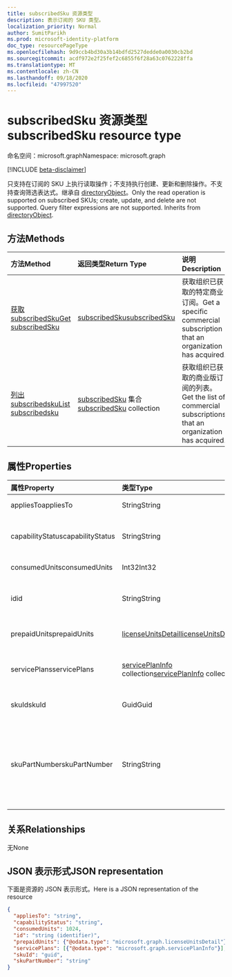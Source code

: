 ```yaml
---
title: subscribedSku 资源类型
description: 表示订阅的 SKU 类型。
localization_priority: Normal
author: SumitParikh
ms.prod: microsoft-identity-platform
doc_type: resourcePageType
ms.openlocfilehash: 9d9ccb4bd30a3b14bdfd2527dedde0a0030cb2bd
ms.sourcegitcommit: acdf972e2f25fef2c6855f6f28a63c0762228ffa
ms.translationtype: MT
ms.contentlocale: zh-CN
ms.lasthandoff: 09/18/2020
ms.locfileid: "47997520"
---
```

# <a name="subscribedsku-resource-type"></a><span data-ttu-id="c3363-103">subscribedSku 资源类型</span><span class="sxs-lookup"><span data-stu-id="c3363-103">subscribedSku resource type</span></span>

<span data-ttu-id="c3363-104">命名空间：microsoft.graph</span><span class="sxs-lookup"><span data-stu-id="c3363-104">Namespace: microsoft.graph</span></span>

[!INCLUDE [beta-disclaimer](../../includes/beta-disclaimer.md)]

<span data-ttu-id="c3363-p101">只支持在订阅的 SKU 上执行读取操作；不支持执行创建、更新和删除操作。不支持查询筛选表达式。继承自 [directoryObject](directoryobject.md)。</span><span class="sxs-lookup"><span data-stu-id="c3363-p101">Only the read operation is supported on subscribed SKUs; create, update, and delete are not supported. Query filter expressions are not supported. Inherits from [directoryObject](directoryobject.md).</span></span>


## <a name="methods"></a><span data-ttu-id="c3363-108">方法</span><span class="sxs-lookup"><span data-stu-id="c3363-108">Methods</span></span>
| <span data-ttu-id="c3363-109">方法</span><span class="sxs-lookup"><span data-stu-id="c3363-109">Method</span></span>           | <span data-ttu-id="c3363-110">返回类型</span><span class="sxs-lookup"><span data-stu-id="c3363-110">Return Type</span></span>    |<span data-ttu-id="c3363-111">说明</span><span class="sxs-lookup"><span data-stu-id="c3363-111">Description</span></span>|
|:---------------|:--------|:----------|
|[<span data-ttu-id="c3363-112">获取 subscribedSku</span><span class="sxs-lookup"><span data-stu-id="c3363-112">Get subscribedSku</span></span>](../api/subscribedsku-get.md) | [<span data-ttu-id="c3363-113">subscribedSku</span><span class="sxs-lookup"><span data-stu-id="c3363-113">subscribedSku</span></span>](subscribedsku.md) |<span data-ttu-id="c3363-114">获取组织已获取的特定商业订阅。</span><span class="sxs-lookup"><span data-stu-id="c3363-114">Get a specific commercial subscription that an organization has acquired.</span></span>|
|[<span data-ttu-id="c3363-115">列出 subscribedsku</span><span class="sxs-lookup"><span data-stu-id="c3363-115">List subscribedsku</span></span>](../api/subscribedsku-list.md) | <span data-ttu-id="c3363-116">[subscribedSku](subscribedsku.md) 集合</span><span class="sxs-lookup"><span data-stu-id="c3363-116">[subscribedSku](subscribedsku.md) collection</span></span> |<span data-ttu-id="c3363-117">获取组织已获取的商业版订阅的列表。</span><span class="sxs-lookup"><span data-stu-id="c3363-117">Get the list of commercial subscriptions that an organization has acquired.</span></span>|

## <a name="properties"></a><span data-ttu-id="c3363-118">属性</span><span class="sxs-lookup"><span data-stu-id="c3363-118">Properties</span></span>
| <span data-ttu-id="c3363-119">属性</span><span class="sxs-lookup"><span data-stu-id="c3363-119">Property</span></span>     | <span data-ttu-id="c3363-120">类型</span><span class="sxs-lookup"><span data-stu-id="c3363-120">Type</span></span>   |<span data-ttu-id="c3363-121">说明</span><span class="sxs-lookup"><span data-stu-id="c3363-121">Description</span></span>|
|:---------------|:--------|:----------|
|<span data-ttu-id="c3363-122">appliesTo</span><span class="sxs-lookup"><span data-stu-id="c3363-122">appliesTo</span></span>|<span data-ttu-id="c3363-123">String</span><span class="sxs-lookup"><span data-stu-id="c3363-123">String</span></span>| <span data-ttu-id="c3363-124">例如，“用户”或“公司”。</span><span class="sxs-lookup"><span data-stu-id="c3363-124">For example, "User" or "Company".</span></span> |
|<span data-ttu-id="c3363-125">capabilityStatus</span><span class="sxs-lookup"><span data-stu-id="c3363-125">capabilityStatus</span></span>|<span data-ttu-id="c3363-126">String</span><span class="sxs-lookup"><span data-stu-id="c3363-126">String</span></span>| <span data-ttu-id="c3363-127">可取值为：`Enabled`、`Warning`、`Suspended`、`Deleted`、`LockedOut`。</span><span class="sxs-lookup"><span data-stu-id="c3363-127">Possible values are: `Enabled`, `Warning`, `Suspended`, `Deleted`, `LockedOut`.</span></span> |
|<span data-ttu-id="c3363-128">consumedUnits</span><span class="sxs-lookup"><span data-stu-id="c3363-128">consumedUnits</span></span>|<span data-ttu-id="c3363-129">Int32</span><span class="sxs-lookup"><span data-stu-id="c3363-129">Int32</span></span>| <span data-ttu-id="c3363-130">已分配的许可证数量。</span><span class="sxs-lookup"><span data-stu-id="c3363-130">The number of licenses that have been assigned.</span></span> |
|<span data-ttu-id="c3363-131">id</span><span class="sxs-lookup"><span data-stu-id="c3363-131">id</span></span>|<span data-ttu-id="c3363-132">String</span><span class="sxs-lookup"><span data-stu-id="c3363-132">String</span></span>| <span data-ttu-id="c3363-133">订阅的 sku 对象的唯一标识符。</span><span class="sxs-lookup"><span data-stu-id="c3363-133">The unique identifier for the subscribed sku object.</span></span> <span data-ttu-id="c3363-134">键，不可为 null。</span><span class="sxs-lookup"><span data-stu-id="c3363-134">Key, not nullable.</span></span> |
|<span data-ttu-id="c3363-135">prepaidUnits</span><span class="sxs-lookup"><span data-stu-id="c3363-135">prepaidUnits</span></span>|[<span data-ttu-id="c3363-136">licenseUnitsDetail</span><span class="sxs-lookup"><span data-stu-id="c3363-136">licenseUnitsDetail</span></span>](licenseunitsdetail.md)| <span data-ttu-id="c3363-137">有关预付许可证的数量和状态的信息。</span><span class="sxs-lookup"><span data-stu-id="c3363-137">Information about the number and status of prepaid licenses.</span></span> |
|<span data-ttu-id="c3363-138">servicePlans</span><span class="sxs-lookup"><span data-stu-id="c3363-138">servicePlans</span></span>|<span data-ttu-id="c3363-139">[servicePlanInfo](serviceplaninfo.md) collection</span><span class="sxs-lookup"><span data-stu-id="c3363-139">[servicePlanInfo](serviceplaninfo.md) collection</span></span>| <span data-ttu-id="c3363-140">有关 SKU 可用服务计划的信息。</span><span class="sxs-lookup"><span data-stu-id="c3363-140">Information about the service plans that are available with the SKU.</span></span> <span data-ttu-id="c3363-141">不可为 null</span><span class="sxs-lookup"><span data-stu-id="c3363-141">Not nullable</span></span> |
|<span data-ttu-id="c3363-142">skuId</span><span class="sxs-lookup"><span data-stu-id="c3363-142">skuId</span></span>|<span data-ttu-id="c3363-143">Guid</span><span class="sxs-lookup"><span data-stu-id="c3363-143">Guid</span></span>| <span data-ttu-id="c3363-144">服务 SKU 的唯一标识符 (GUID)。</span><span class="sxs-lookup"><span data-stu-id="c3363-144">The unique identifier (GUID) for the service SKU.</span></span> |
|<span data-ttu-id="c3363-145">skuPartNumber</span><span class="sxs-lookup"><span data-stu-id="c3363-145">skuPartNumber</span></span>|<span data-ttu-id="c3363-146">String</span><span class="sxs-lookup"><span data-stu-id="c3363-146">String</span></span>| <span data-ttu-id="c3363-147">SKU 商品编号；例如：“AAD_PREMIUM”或“RMSBASIC”。</span><span class="sxs-lookup"><span data-stu-id="c3363-147">The SKU part number; for example: "AAD_PREMIUM" or "RMSBASIC".</span></span> <span data-ttu-id="c3363-148">若要获取组织获取的商业订阅的列表，请参阅 [List subscribedsku](../api/subscribedsku-list.md)。</span><span class="sxs-lookup"><span data-stu-id="c3363-148">To get a list of commercial subscriptions that an organization has acquired, see [List subscribedSkus](../api/subscribedsku-list.md).</span></span> |

## <a name="relationships"></a><span data-ttu-id="c3363-149">关系</span><span class="sxs-lookup"><span data-stu-id="c3363-149">Relationships</span></span>
<span data-ttu-id="c3363-150">无</span><span class="sxs-lookup"><span data-stu-id="c3363-150">None</span></span>

## <a name="json-representation"></a><span data-ttu-id="c3363-151">JSON 表示形式</span><span class="sxs-lookup"><span data-stu-id="c3363-151">JSON representation</span></span>

<span data-ttu-id="c3363-152">下面是资源的 JSON 表示形式。</span><span class="sxs-lookup"><span data-stu-id="c3363-152">Here is a JSON representation of the resource</span></span>

<!-- {
  "blockType": "resource",
  "optionalProperties": [

  ],
  "keyProperty": "id",
  "@odata.type": "microsoft.graph.subscribedSku"
}-->

```json
{
  "appliesTo": "string",
  "capabilityStatus": "string",
  "consumedUnits": 1024,
  "id": "string (identifier)",
  "prepaidUnits": {"@odata.type": "microsoft.graph.licenseUnitsDetail"},
  "servicePlans": [{"@odata.type": "microsoft.graph.servicePlanInfo"}],
  "skuId": "guid",
  "skuPartNumber": "string"
}

```
<!-- uuid: 8fcb5dbc-d5aa-4681-8e31-b001d5168d79
2015-10-25 14:57:30 UTC -->
<!--
{
  "type": "#page.annotation",
  "description": "subscribedSku resource",
  "keywords": "",
  "section": "documentation",
  "tocPath": "",
  "suppressions": []
}
-->


